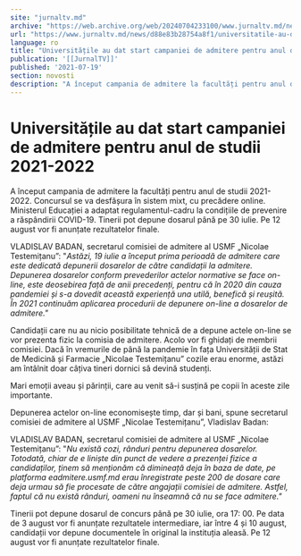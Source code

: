 ```yaml
---
site: "jurnaltv.md"
archive: "https://web.archive.org/web/20240704233100/www.jurnaltv.md/news/d88e83b28754a8f1/universitatile-au-dat-start-campaniei-de-admitere-pentru-anul-de-studii-2021-2022.html"
url: "https://www.jurnaltv.md/news/d88e83b28754a8f1/universitatile-au-dat-start-campaniei-de-admitere-pentru-anul-de-studii-2021-2022.html"
language: ro
title: "Universitățile au dat start campaniei de admitere pentru anul de studii 2021-2022"
publication: '[[JurnalTV]]'
published: '2021-07-19'
section: novosti
description: "A început campania de admitere la facultăți pentru anul de studii 2021-2022. Concursul se va desfășura în sistem mixt, cu precădere online. Ministerul Educației a adaptat regulamentul-cadru la condițiile de prevenire a răspândirii COVID-19. Tinerii pot depune dosarul până pe 30 iulie. Pe 12 august vor fi anunțate rezultatelor finale."
---
```


# Universitățile au dat start campaniei de admitere pentru anul de studii 2021-2022

A început campania de admitere la facultăți pentru anul de studii 2021-2022. Concursul se va desfășura în sistem mixt, cu precădere online. Ministerul Educației a adaptat regulamentul-cadru la condițiile de prevenire a răspândirii COVID-19. Tinerii pot depune dosarul până pe 30 iulie. Pe 12 august vor fi anunțate rezultatelor finale.

VLADISLAV BADAN, secretarul comisiei de admitere al USMF „Nicolae Testemițanu”: "*Astăzi, 19 iulie a început prima perioadă de admitere care este dedicată depunerii dosarelor de către candidații la admitere. Depunerea dosarelor conform prevederilor actelor normative se face on-line, este deosebirea față de anii precedenți, pentru că în 2020 din cauza pandemiei și s-a dovedit această experiență una utilă, benefică și reușită. În 2021 continuăm aplicarea procedurii de depunere on-line a dosarelor de admitere."*

Candidații care nu au nicio posibilitate tehnică de a depune actele on-line se vor prezenta fizic la comisia de admitere. Acolo vor fi ghidați de membrii comisiei. Dacă în vremurile de până la pandemie în fața Universității de Stat de Medicină și Farmacie „Nicolae Testemițanu” cozile erau enorme, astăzi am întâlnit doar câțiva tineri dornici să devină studenți.

Mari emoții aveau și părinții, care au venit să-i susțină pe copii în aceste zile importante.

Depunerea actelor on-line economisește timp, dar și bani, spune secretarul comisiei de admitere al USMF „Nicolae Testemițanu”, Vladislav Badan:

VLADISLAV BADAN, secretarul comisiei de admitere al USMF „Nicolae Testemițanu”: "*Nu există cozi, rânduri pentru depunerea dosarelor. Totodată, chiar de e liniște din punct de vedere a prezenței fizice a candidaților, ținem să menționăm că dimineață deja în baza de date, pe platforma eadmitere.usmf.md erau înregistrate peste 200 de dosare care deja urmau să fie procesate de către angajații comisiei de admitere. Astfel, faptul că nu există rânduri, oameni nu înseamnă că nu se face admitere."*

Tinerii pot depune dosarul de concurs până pe 30 iulie, ora 17: 00. Pe data de 3 august vor fi anunțate rezultatele intermediare, iar între 4 și 10 august, candidații vor depune documentele în original la instituția aleasă. Pe 12 august vor fi anunțate rezultatelor finale.